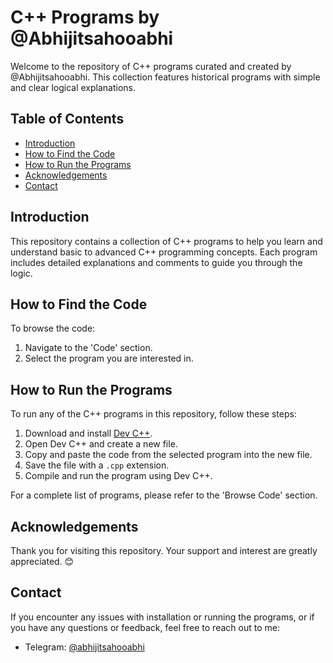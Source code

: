 # C++ Programs by @Abhijitsahooabhi

Welcome to the repository of C++ programs curated and created by @Abhijitsahooabhi. This collection features historical programs with simple and clear logical explanations.

## Table of Contents

- [Introduction](#introduction)
- [How to Find the Code](#how-to-find-the-code)
- [How to Run the Programs](#how-to-run-the-programs)
- [Acknowledgements](#acknowledgements)
- [Contact](#contact)

## Introduction

This repository contains a collection of C++ programs to help you learn and understand basic to advanced C++ programming concepts. Each program includes detailed explanations and comments to guide you through the logic.

## How to Find the Code

To browse the code:

1. Navigate to the 'Code' section.
2. Select the program you are interested in.

## How to Run the Programs

To run any of the C++ programs in this repository, follow these steps:

1. Download and install [Dev C++](https://sourceforge.net/projects/orwelldevcpp).
2. Open Dev C++ and create a new file.
3. Copy and paste the code from the selected program into the new file.
4. Save the file with a `.cpp` extension.
5. Compile and run the program using Dev C++.

For a complete list of programs, please refer to the 'Browse Code' section.


## Acknowledgements

Thank you for visiting this repository. Your support and interest are greatly appreciated. 😊

## Contact

If you encounter any issues with installation or running the programs, or if you have any questions or feedback, feel free to reach out to me:

- Telegram: [@abhijitsahooabhi](https://t.me/abhijitsahooabhi)
